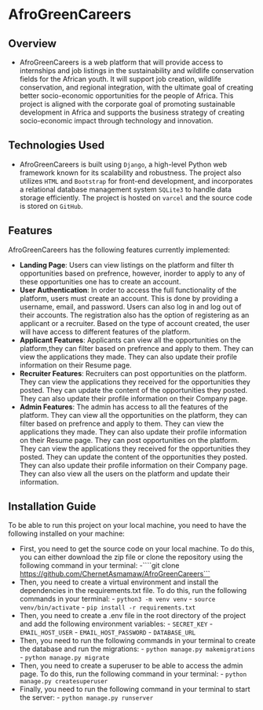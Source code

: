 # AfroGreenCareers

## Overview

- AfroGreenCareers is a web platform that will provide access to internships and job listings in the sustainability and wildlife conservation fields for the African youth. It will support job creation, wildlife conservation, and regional integration, with the ultimate goal of creating better socio-economic opportunities for the people of Africa. This project is aligned with the corporate goal of promoting sustainable development in Africa and supports the business strategy of creating socio-economic impact through technology and innovation.



## Technologies Used

- AfroGreenCareers is built using `Django`, a high-level Python web framework known for its scalability and robustness. The project also utilizes `HTML`  and `Bootstrap` for front-end development, and incorporates a relational database management system `SQLite3` to handle data storage efficiently. The project is hosted on `varcel` and the source code is stored on `GitHub`.


## Features

AfroGreenCareers has the following features currently implemented:
- **Landing Page**: Users can view listings on the platform and filter th opportunities based on prefrence, however, inorder to apply to any of these opportunities one has to create an account.
- **User Authentication**: In order to access the full functionality of the platform, users must create an account. This is done by providing a username, email, and password. Users can also log in and log out of their accounts.
The registration also has the option of registering as an applicant or a recruiter. Based on the type of account created, the user will have access to different features of the platform.
- **Applicant Features**: Applicants can view all the opportunities on the platform,they can filter based on prefrence and apply to them. They can view the applications they made. They can also update their profile information on their Resume page.
- **Recruiter Features**: Recruiters can post opportunities on the platform. They can view the applications they received for the opportunities they posted. They can update the content of the opportunities they posted. They can also update their profile information on their Company page.
- **Admin Features**: The admin has access to all the features of the platform. They can view all the opportunities on the platform, they can filter based on prefrence and apply to them. They can view the applications they made. They can also update their profile information on their Resume page. They can post opportunities on the platform. They can view the applications they received for the opportunities they posted. They can update the content of the opportunities they posted. They can also update their profile information on their Company page. They can also view all the users on the platform and update their information.


## Installation Guide

To be able to run this project on your local machine, you need to have the following installed on your machine:
- First, you need to get the source code on your local machine. To do this, you can either download the zip file or clone the repository using the following command in your terminal:
        -````git clone https://github.com/ChernetAsmamaw/AfroGreenCareers```
- Then, you need to create a virtual environment and install the dependencies in the requirements.txt file. To do this, run the following commands in your terminal:
        - ```python3 -m venv venv```
        - ```source venv/bin/activate```
        - ```pip install -r requirements.txt```
- Then, you need to create a .env file in the root directory of the project and add the following environment variables:
        - ```SECRET_KEY```
        - ```EMAIL_HOST_USER```
        - ```EMAIL_HOST_PASSWORD```
        - ```DATABASE_URL```
- Then, you need to run the following commands in your terminal to create the database and run the migrations:
        - ```python manage.py makemigrations```
        - ```python manage.py migrate```
- Then, you need to create a superuser to be able to access the admin page. To do this, run the following command in your terminal:
        - ```python manage.py createsuperuser```
- Finally, you need to run the following command in your terminal to start the server:
        - ```python manage.py runserver```
